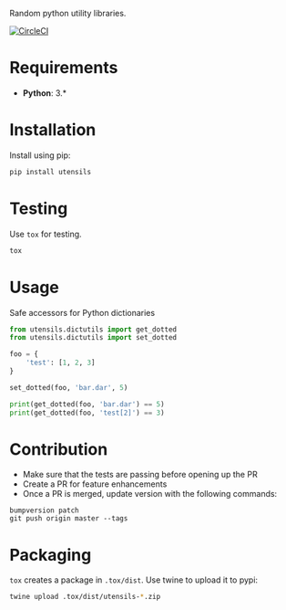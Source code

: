 Random python utility libraries.

[![CircleCI](https://circleci.com/gh/daniyalzade/utensils.svg?style=svg)](https://circleci.com/gh/daniyalzade/utensils)

# Requirements

* **Python**: 3.*

# Installation

Install using pip:

```sh
pip install utensils
```

# Testing

Use `tox` for testing.

```sh
tox
```

# Usage

Safe accessors for Python dictionaries

```py
from utensils.dictutils import get_dotted
from utensils.dictutils import set_dotted

foo = {
    'test': [1, 2, 3]
}

set_dotted(foo, 'bar.dar', 5)

print(get_dotted(foo, 'bar.dar') == 5)
print(get_dotted(foo, 'test[2]') == 3)
```

# Contribution

* Make sure that the tests are passing before opening up the PR
* Create a PR for feature enhancements
* Once a PR is merged, update version with the following commands:

```
bumpversion patch
git push origin master --tags
```

# Packaging

`tox` creates a package in `.tox/dist`. Use twine to upload it to pypi:

```sh
twine upload .tox/dist/utensils-*.zip
```
